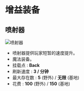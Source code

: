 # 增益装备
## 喷射器
![喷射器](https://github.com/306b/Tac/blob/master/GameDesignDocument/Player/Gears/Enhancement/Ejector.jpg)
- 喷射器提供玩家短暂的速度提升。
- 魔法装备。
- 挂载点 : **Back**
- 刷新速度 : **3 / 分钟**
- 最大存在数 : **5** (野外) / **无限** (基地)
- 花费 : **100** (野外) / **150** (基地)